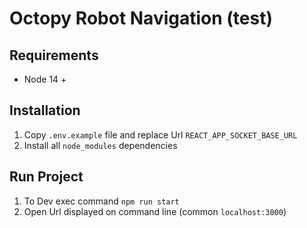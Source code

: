 # Octopy Robot Navigation (test)

## Requirements

* Node 14 +

## Installation

1. Copy `.env.example` file and replace Url `REACT_APP_SOCKET_BASE_URL`
2. Install all `node_modules` dependencies

## Run Project

1. To Dev exec command `npm run start`
2. Open Url displayed on command line (common `localhost:3000`)
